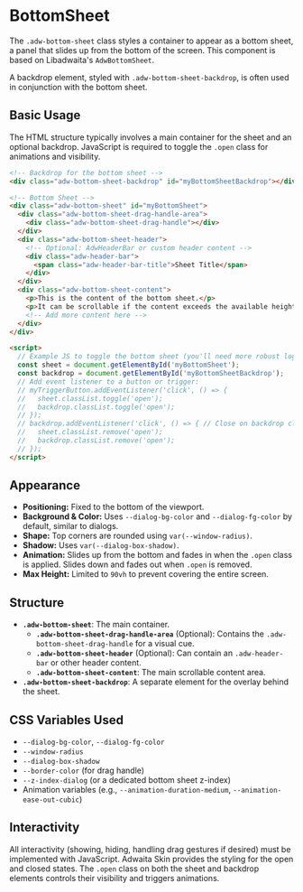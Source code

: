 # BottomSheet

The `.adw-bottom-sheet` class styles a container to appear as a bottom sheet, a panel that slides up from the bottom of the screen. This component is based on Libadwaita's `AdwBottomSheet`.

A backdrop element, styled with `.adw-bottom-sheet-backdrop`, is often used in conjunction with the bottom sheet.

## Basic Usage

The HTML structure typically involves a main container for the sheet and an optional backdrop. JavaScript is required to toggle the `.open` class for animations and visibility.

```html
<!-- Backdrop for the bottom sheet -->
<div class="adw-bottom-sheet-backdrop" id="myBottomSheetBackdrop"></div>

<!-- Bottom Sheet -->
<div class="adw-bottom-sheet" id="myBottomSheet">
  <div class="adw-bottom-sheet-drag-handle-area">
    <div class="adw-bottom-sheet-drag-handle"></div>
  </div>
  <div class="adw-bottom-sheet-header">
    <!-- Optional: AdwHeaderBar or custom header content -->
    <div class="adw-header-bar">
      <span class="adw-header-bar-title">Sheet Title</span>
    </div>
  </div>
  <div class="adw-bottom-sheet-content">
    <p>This is the content of the bottom sheet.</p>
    <p>It can be scrollable if the content exceeds the available height.</p>
    <!-- Add more content here -->
  </div>
</div>

<script>
  // Example JS to toggle the bottom sheet (you'll need more robust logic)
  const sheet = document.getElementById('myBottomSheet');
  const backdrop = document.getElementById('myBottomSheetBackdrop');
  // Add event listener to a button or trigger:
  // myTriggerButton.addEventListener('click', () => {
  //   sheet.classList.toggle('open');
  //   backdrop.classList.toggle('open');
  // });
  // backdrop.addEventListener('click', () => { // Close on backdrop click
  //   sheet.classList.remove('open');
  //   backdrop.classList.remove('open');
  // });
</script>
```

## Appearance

-   **Positioning:** Fixed to the bottom of the viewport.
-   **Background & Color:** Uses `--dialog-bg-color` and `--dialog-fg-color` by default, similar to dialogs.
-   **Shape:** Top corners are rounded using `var(--window-radius)`.
-   **Shadow:** Uses `var(--dialog-box-shadow)`.
-   **Animation:** Slides up from the bottom and fades in when the `.open` class is applied. Slides down and fades out when `.open` is removed.
-   **Max Height:** Limited to `90vh` to prevent covering the entire screen.

## Structure

-   **`.adw-bottom-sheet`**: The main container.
    -   **`.adw-bottom-sheet-drag-handle-area`** (Optional): Contains the `.adw-bottom-sheet-drag-handle` for a visual cue.
    -   **`.adw-bottom-sheet-header`** (Optional): Can contain an `.adw-header-bar` or other header content.
    -   **`.adw-bottom-sheet-content`**: The main scrollable content area.
-   **`.adw-bottom-sheet-backdrop`**: A separate element for the overlay behind the sheet.

## CSS Variables Used

-   `--dialog-bg-color`, `--dialog-fg-color`
-   `--window-radius`
-   `--dialog-box-shadow`
-   `--border-color` (for drag handle)
-   `--z-index-dialog` (or a dedicated bottom sheet z-index)
-   Animation variables (e.g., `--animation-duration-medium`, `--animation-ease-out-cubic`)

## Interactivity

All interactivity (showing, hiding, handling drag gestures if desired) must be implemented with JavaScript. Adwaita Skin provides the styling for the open and closed states.
The `.open` class on both the sheet and backdrop elements controls their visibility and triggers animations.
